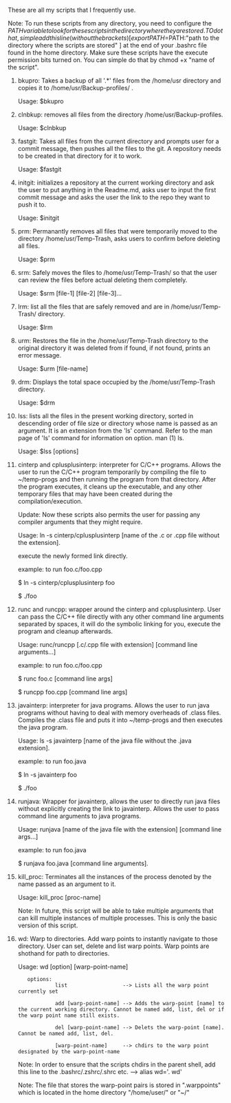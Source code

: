 These are all my scripts that I frequently use.

Note: To run these scripts from any directory, you need to configure the $PATH variable to look for these scripts in the directory where they are stored. TO do that, simple add this line (without the brackets) [ export PATH=$PATH:"path to the directory where the scripts are stored" ] at the end of your .bashrc file found in the home directory. Make sure these scripts have the execute permission bits turned on. You can simple do that by chmod +x "name of the script".

1. bkupro: Takes a backup of all '.\*' files from the /home/usr directory and copies it to /home/usr/Backup-profiles/ .

   Usage: $bkupro

2. clnbkup: removes all files from the directory /home/usr/Backup-profiles.

   Usage: $clnbkup

3. fastgit: Takes all files from the current directory and prompts user for a commit message, then pushes all the files to the git. A repository needs to be created in that directory for it to work.

   Usage: $fastgit

4. initgit: initializes a repository at the current working directory and ask the user to put anything in the Readme.md, asks user to input the first commit message and asks the user the link to the repo they want to push it to.

   Usage: $initgit

5. prm: Permanantly removes all files that were temporarily moved to the directory /home/usr/Temp-Trash, asks users to confirm before deleting all files.

   Usage: $prm

6. srm: Safely moves the files to /home/usr/Temp-Trash/ so that the user can review the files before actual deleting them completely.

   Usage: $srm [file-1] [file-2] [file-3]... 

7. lrm: list all the files that are safely removed and are in /home/usr/Temp-Trash/ directory.

   Usage: $lrm

8. urm: Restores the file in the /home/usr/Temp-Trash directory to the original directory it was deleted from if found, if not found, prints an error message.

   Usage: $urm [file-name]

9. drm: Displays the total space occupied by the /home/usr/Temp-Trash directory.

   Usage: $drm

10. lss: lists all the files in the present working directory, sorted in descending order of file size  or directory whose name is passed as an argument. It is an extension from the 'ls' command. Refer to the man page of 'ls' command for information on option. man (1) ls.

    Usage: $lss [options]

11. cinterp and cplusplusinterp: interpreter for C/C++ programs. Allows the user to run the C/C++ program temporarily by compiling the file to ~/temp-progs and then running the program from that directory. After the program executes, it cleans up the executable, and any other temporary files that may have been created during the compilation/execution. 

    Update: Now these scripts also permits the user for passing any compiler arguments that they might require.
    
    Usage: ln -s cinterp/cplusplusinterp [name of the .c or .cpp file without the extension].
    
    execute the newly formed link directly. 
    
    example: to run foo.c/foo.cpp
    
    $ ln -s cinterp/cplusplusinterp foo
    
    $ ./foo

12. runc and runcpp: wrapper around the cinterp and cplusplusinterp. User can pass the C/C++ file directly with any other command line arguments separated by spaces, it will do the symbolic linking for you, execute the program and cleanup afterwards.
    
    Usage: runc/runcpp [.c/.cpp file with extension] [command line arguments...]

    example: to run foo.c/foo.cpp
    
    $ runc foo.c [command line args]
    
    $ runcpp foo.cpp [command line args]

13. javainterp: interpreter for java programs. Allows the user to run java programs without having to deal with memory overheads of .class files. Compiles the .class file and puts it into ~/temp-progs and then executes the java program. 

    Usage: ls -s javainterp [name of the java file without the .java extension].

    example: to run foo.java
    
    $ ln -s javainterp foo
    
    $ ./foo

14. runjava: Wrapper for javainterp, allows the user to directly run java files without explicitly creating the link to javainterp. Allows the user to pass command line arguments to java programs.
    
    Usage: runjava [name of the java file with the extension] [command line args...]

    example: to run foo.java
    
    $ runjava foo.java [command line arguments].

15. kill_proc: Terminates all the instances of the process denoted by the name passed as an argument to it.

    Usage: kill_proc [proc-name]

    Note: In future, this script will be able to take multiple arguments that can kill multiple instances of multiple processes. This is only the basic version of this script.

16. wd: Warp to directories. Add warp points to instantly navigate to those directory. User can set, delete and list warp points. Warp points are shothand for path to directories.

    Usage: wd [option] [warp-point-name]
           
           options:
                    list                  --> Lists all the warp point currently set
                    
                    add [warp-point-name] --> Adds the warp-point [name] to the current working directory. Cannot be named add, list, del or if the warp point name still exists.
                    
                    del [warp-point-name] --> Delets the warp-point [name]. Cannot be named add, list, del.
                    
                    [warp-point-name]     --> chdirs to the warp point designated by the warp-point-name
    
    Note: In order to ensure that the scripts chdirs in the parent shell, add this line to the .bashrc/.zshrc/.shrc etc.
          --> alias wd='. wd'

    Note: The file that stores the warp-point pairs is stored in ".warppoints" which is located in the home directory "/home/user/" or "~/"
